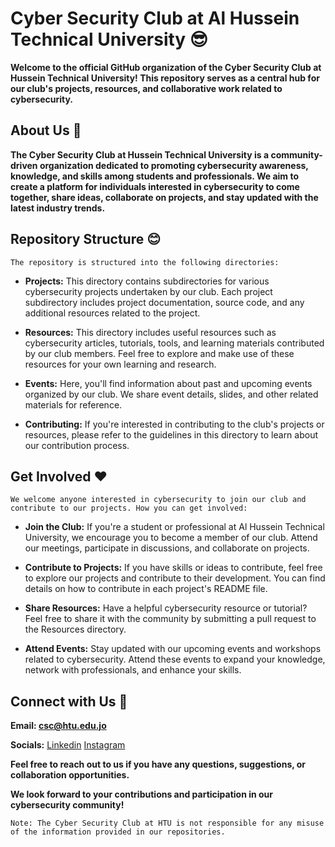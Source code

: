 # Cyber Security Club at Al Hussein Technical University 😎

**Welcome to the official GitHub organization of the Cyber Security Club at Hussein Technical University! 
This repository serves as a central hub for our club's projects, resources, and collaborative work related to cybersecurity.**

## About Us 🙂

**The Cyber Security Club at Hussein Technical University is a community-driven organization dedicated to promoting cybersecurity awareness, knowledge, and skills among students and professionals. 
We aim to create a platform for individuals interested in cybersecurity to come together, share ideas, collaborate on projects, and stay updated with the latest industry trends.**

## Repository Structure 😊

```
The repository is structured into the following directories:
```

- **Projects:** This directory contains subdirectories for various cybersecurity projects undertaken by our club. Each project subdirectory includes project documentation, source code, and any additional resources related to the project.

- **Resources:** This directory includes useful resources such as cybersecurity articles, tutorials, tools, and learning materials contributed by our club members. Feel free to explore and make use of these resources for your own learning and research.

- **Events:** Here, you'll find information about past and upcoming events organized by our club. We share event details, slides, and other related materials for reference.

- **Contributing:** If you're interested in contributing to the club's projects or resources, please refer to the guidelines in this directory to learn about our contribution process.

## Get Involved ❤️

```
We welcome anyone interested in cybersecurity to join our club and contribute to our projects. How you can get involved:
```

- **Join the Club:** If you're a student or professional at Al Hussein Technical University, we encourage you to become a member of our club. Attend our meetings, participate in discussions, and collaborate on projects.

- **Contribute to Projects:** If you have skills or ideas to contribute, feel free to explore our projects and contribute to their development. You can find details on how to contribute in each project's README file.

- **Share Resources:** Have a helpful cybersecurity resource or tutorial? Feel free to share it with the community by submitting a pull request to the Resources directory.

- **Attend Events:** Stay updated with our upcoming events and workshops related to cybersecurity. Attend these events to expand your knowledge, network with professionals, and enhance your skills.

## Connect with Us 🤳

**Email: csc@htu.edu.jo**

**Socials:**
[Linkedin](https://www.linkedin.com/company/csc-htu/)
[Instagram](https://www.instagram.com/csc_htu/)

**Feel free to reach out to us if you have any questions, suggestions, or collaboration opportunities.**

**We look forward to your contributions and participation in our cybersecurity community!**

```
Note: The Cyber Security Club at HTU is not responsible for any misuse of the information provided in our repositories.
```
